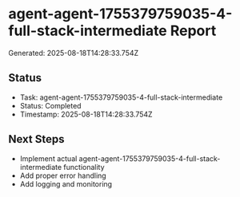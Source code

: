 # agent-agent-1755379759035-4-full-stack-intermediate Report

Generated: 2025-08-18T14:28:33.754Z

## Status
- Task: agent-agent-1755379759035-4-full-stack-intermediate
- Status: Completed
- Timestamp: 2025-08-18T14:28:33.754Z

## Next Steps
- Implement actual agent-agent-1755379759035-4-full-stack-intermediate functionality
- Add proper error handling
- Add logging and monitoring
